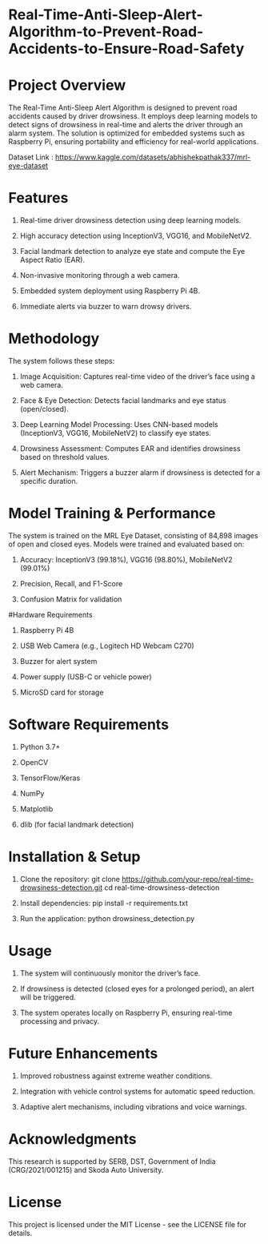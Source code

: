 # Real-Time-Anti-Sleep-Alert-Algorithm-to-Prevent-Road-Accidents-to-Ensure-Road-Safety

# Project Overview

The Real-Time Anti-Sleep Alert Algorithm is designed to prevent road accidents caused by driver drowsiness. It employs deep learning models to detect signs of drowsiness in real-time and alerts the driver through an alarm system. The solution is optimized for embedded systems such as Raspberry Pi, ensuring portability and efficiency for real-world applications.

Dataset Link : https://www.kaggle.com/datasets/abhishekpathak337/mrl-eye-dataset
# Features

1. Real-time driver drowsiness detection using deep learning models.

2. High accuracy detection using InceptionV3, VGG16, and MobileNetV2.

3. Facial landmark detection to analyze eye state and compute the Eye Aspect Ratio (EAR).

4. Non-invasive monitoring through a web camera.

5. Embedded system deployment using Raspberry Pi 4B.

6. Immediate alerts via buzzer to warn drowsy drivers.



# Methodology

The system follows these steps:

1. Image Acquisition: Captures real-time video of the driver’s face using a web camera.

2. Face & Eye Detection: Detects facial landmarks and eye status (open/closed).

3. Deep Learning Model Processing: Uses CNN-based models (InceptionV3, VGG16, MobileNetV2) to classify eye states.

4. Drowsiness Assessment: Computes EAR and identifies drowsiness based on threshold values.

5. Alert Mechanism: Triggers a buzzer alarm if drowsiness is detected for a specific duration.


# Model Training & Performance

The system is trained on the MRL Eye Dataset, consisting of 84,898 images of open and closed eyes. Models were trained and evaluated based on:

1. Accuracy: InceptionV3 (99.18%), VGG16 (98.80%), MobileNetV2 (99.01%)

2. Precision, Recall, and F1-Score

3. Confusion Matrix for validation

#Hardware Requirements

1. Raspberry Pi 4B

2. USB Web Camera (e.g., Logitech HD Webcam C270)

3. Buzzer for alert system

4. Power supply (USB-C or vehicle power)

5. MicroSD card for storage


# Software Requirements

  1. Python 3.7+
  
  2. OpenCV
  
  3. TensorFlow/Keras
  
  4. NumPy
  
  5. Matplotlib
  
  6. dlib (for facial landmark detection)

# Installation & Setup

1. Clone the repository:
    git clone https://github.com/your-repo/real-time-drowsiness-detection.git
cd real-time-drowsiness-detection

2. Install dependencies:
    pip install -r requirements.txt

3. Run the application:
    python drowsiness_detection.py
# Usage

1. The system will continuously monitor the driver’s face.

2. If drowsiness is detected (closed eyes for a prolonged period), an alert will be triggered.

3. The system operates locally on Raspberry Pi, ensuring real-time processing and privacy.
   
# Future Enhancements

1. Improved robustness against extreme weather conditions.

2. Integration with vehicle control systems for automatic speed reduction.

3. Adaptive alert mechanisms, including vibrations and voice warnings.
   
<!-- # Contributors
1. Abhishek Kumar Pathak (IIT Indore)

2. Ankit Kumar Singh (Motihari College of Engineering)

3. Pankaj Kumar (Vaishali Engineering College)

4. Vimal Bhatia (IIT Indore, Skoda Auto University)

5. Ondrej Krejcar (Malaysia Japan International Institute of Technology) -->

# Acknowledgments

This research is supported by SERB, DST, Government of India (CRG/2021/001215) and Skoda Auto University.

# License

This project is licensed under the MIT License - see the LICENSE file for details.

